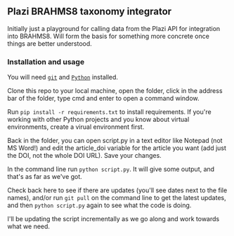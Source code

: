 ## Plazi BRAHMS8 taxonomy integrator

Initially just a playground for calling data from the Plazi API for integration into BRAHMS8. Will form the basis for something more concrete once things are better understood.

### Installation and usage

You will need [`git`](https://git-scm.com/downloads) and [`Python`](https://www.python.org/downloads/) installed. 

Clone this repo to your local machine, open the folder, click in the address bar of the folder, type cmd and enter to open a command window. 

Run `pip install -r requirements.txt` to install requirements. If you're working with other Python projects and you know about virtual environments, create a virual environment first. 

Back in the folder, you can open script.py in a text editor like Notepad (not MS Word!) and edit the article_doi variable for the article you want (add just the DOI, not the whole DOI URL). Save your changes.

In the command line run `python script.py`. It will give some output, and that's as far as we've got. 

Check back here to see if there are updates (you'll see dates next to the file names), and/or run `git pull` on the command line to get the latest updates, and then `python script.py` again to see what the code is doing. 

I'll be updating the script incrementally as we go along and work towards what we need. 
